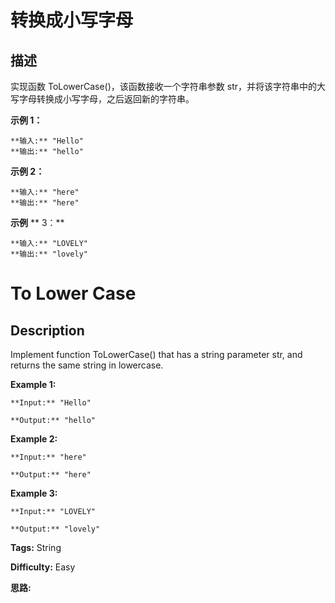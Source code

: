 # 转换成小写字母

## 描述

实现函数 ToLowerCase()，该函数接收一个字符串参数 str，并将该字符串中的大写字母转换成小写字母，之后返回新的字符串。



**示例 1：**

    
    
    **输入:** "Hello"
    **输出:** "hello"

**示例 2：**

    
    
    **输入:** "here"
    **输出:** "here"

**示例** **  3：**

    
    
    **输入:** "LOVELY"
    **输出:** "lovely"
    



# To Lower Case

## Description



Implement function ToLowerCase() that has a string parameter str, and returns the same string in lowercase.



**Example 1:**

    
    
    **Input:** "Hello"
    **Output:** "hello"
    

**Example 2:**

    
    
    **Input:** "here"
    **Output:** "here"
    

**Example 3:**

    
    
    **Input:** "LOVELY"
    **Output:** "lovely"
    


**Tags:** String

**Difficulty:** Easy

**思路:**
